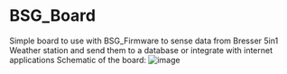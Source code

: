 # BSG_Board
Simple board to use with BSG_Firmware to sense data from Bresser 5in1 Weather station and send them to a database or integrate with internet applications
Schematic of the board:
![image](https://github.com/klinkon-electronics/BSG_Board/assets/71409053/804ee730-f6c2-4f45-9c41-d353b26cca51)
